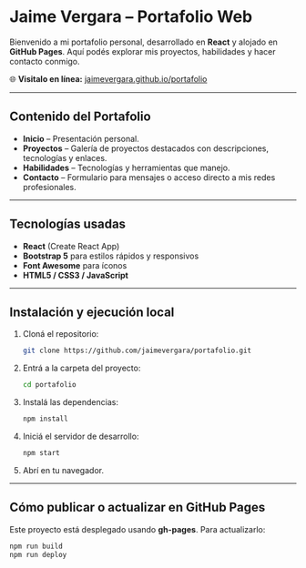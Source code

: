 #  Jaime Vergara – Portafolio Web

Bienvenido a mi portafolio personal, desarrollado en **React** y alojado en **GitHub Pages**. Aquí podés explorar mis proyectos, habilidades y hacer contacto conmigo.

🌐 **Visitalo en línea:** [jaimevergara.github.io/portafolio](https://jaimevergara.github.io/portafolio/)

---

##  Contenido del Portafolio

- **Inicio** – Presentación personal.
- **Proyectos** – Galería de proyectos destacados con descripciones, tecnologías y enlaces.
- **Habilidades** – Tecnologías y herramientas que manejo.
- **Contacto** – Formulario para mensajes o acceso directo a mis redes profesionales.

---

##  Tecnologías usadas

- **React** (Create React App)
- **Bootstrap 5** para estilos rápidos y responsivos
- **Font Awesome** para íconos
- **HTML5 / CSS3 / JavaScript**

---

##  Instalación y ejecución local

1. Cloná el repositorio:
    ```bash
    git clone https://github.com/jaimevergara/portafolio.git
    ```
2. Entrá a la carpeta del proyecto:
    ```bash
    cd portafolio
    ```
3. Instalá las dependencias:
    ```bash
    npm install
    ```
4. Iniciá el servidor de desarrollo:
    ```bash
    npm start
    ```
5. Abrí en tu navegador.

---

##  Cómo publicar o actualizar en GitHub Pages

Este proyecto está desplegado usando **gh-pages**. Para actualizarlo:

```bash
npm run build
npm run deploy
